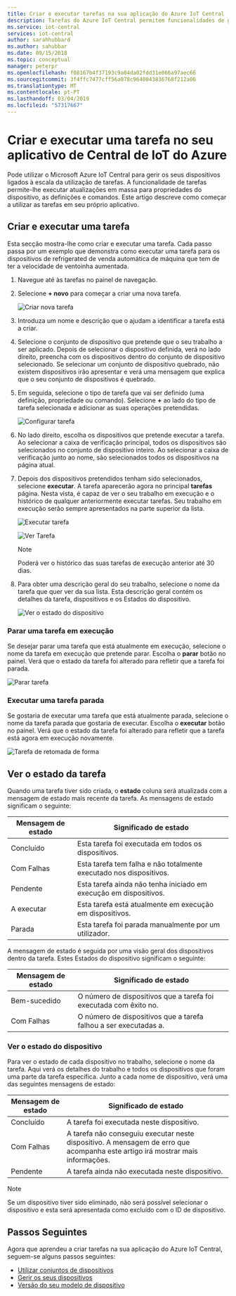 ```yaml
---
title: Criar e executar tarefas na sua aplicação do Azure IoT Central | Documentos da Microsoft
description: Tarefas do Azure IoT Central permitem funcionalidades de gestão de dispositivos em massa, como atualizar uma propriedade do dispositivo, definição ou executar um comando.
ms.service: iot-central
services: iot-central
author: sarahhubbard
ms.author: sahubbar
ms.date: 09/15/2018
ms.topic: conceptual
manager: peterpr
ms.openlocfilehash: f08167b4f37193c9a04da02fdd31e066a97aec66
ms.sourcegitcommit: 3f4ffc7477cff56a078c9640043836768f212a06
ms.translationtype: MT
ms.contentlocale: pt-PT
ms.lasthandoff: 03/04/2019
ms.locfileid: "57317667"
---
```

# <a name="create-and-run-a-job-in-your-azure-iot-central-application"></a>Criar e executar uma tarefa no seu aplicativo de Central de IoT do Azure

Pode utilizar o Microsoft Azure IoT Central para gerir os seus dispositivos ligados à escala da utilização de tarefas. A funcionalidade de tarefas permite-lhe executar atualizações em massa para propriedades do dispositivo, as definições e comandos. Este artigo descreve como começar a utilizar as tarefas em seu próprio aplicativo.

## <a name="create-and-run-a-job"></a>Criar e executar uma tarefa

Esta secção mostra-lhe como criar e executar uma tarefa. Cada passo passa por um exemplo que demonstra como executar uma tarefa para os dispositivos de refrigerated de venda automática de máquina que tem de ter a velocidade de ventoinha aumentada.

1. Navegue até às tarefas no painel de navegação.

1. Selecione **+ novo** para começar a criar uma nova tarefa.

    ![Criar nova tarefa](./media/howto-run-a-job/createnewjob.png)

1. Introduza um nome e descrição que o ajudam a identificar a tarefa está a criar.

1. Selecione o conjunto de dispositivo que pretende que o seu trabalho a ser aplicado. Depois de selecionar o dispositivo definida, verá no lado direito, preencha com os dispositivos dentro do conjunto de dispositivo selecionado. Se selecionar um conjunto de dispositivo quebrado, não existem dispositivos irão apresentar e verá uma mensagem que explica que o seu conjunto de dispositivos é quebrado.

1. Em seguida, selecione o tipo de tarefa que vai ser definido (uma definição, propriedade ou comando). Selecione **+** ao lado do tipo de tarefa selecionada e adicionar as suas operações pretendidas.

    ![Configurar tarefa](./media/howto-run-a-job/configurejob.png)

1. No lado direito, escolha os dispositivos que pretende executar a tarefa. Ao selecionar a caixa de verificação principal, todos os dispositivos são selecionados no conjunto de dispositivo inteiro. Ao selecionar a caixa de verificação junto ao nome, são selecionados todos os dispositivos na página atual.

1. Depois dos dispositivos pretendidos tenham sido selecionados, selecione **executar**. A tarefa aparecerão agora no principal **tarefas** página. Nesta vista, é capaz de ver o seu trabalho em execução e o histórico de qualquer anteriormente executar tarefas. Seu trabalho em execução serão sempre apresentados na parte superior da lista.

    ![Executar tarefa](./media/howto-run-a-job/runjob.png)

    ![Ver Tarefa](./media/howto-run-a-job/viewjob.png)

    > [!NOTE]
    > Poderá ver o histórico das suas tarefas de execução anterior até 30 dias.

1. Para obter uma descrição geral do seu trabalho, selecione o nome da tarefa que quer ver da sua lista. Esta descrição geral contém os detalhes da tarefa, dispositivos e os Estados do dispositivo.

    ![Ver o estado do dispositivo](./media/howto-run-a-job/viewdevicestatus.png)

### <a name="stop-a-running-job"></a>Parar uma tarefa em execução

Se desejar parar uma tarefa que está atualmente em execução, selecione o nome da tarefa em execução que pretende parar. Escolha o **parar** botão no painel. Verá que o estado da tarefa foi alterado para refletir que a tarefa foi parada.

   ![Parar tarefa](./media/howto-run-a-job/stopjob.png)

### <a name="run-a-stopped-job"></a>Executar uma tarefa parada

Se gostaria de executar uma tarefa que está atualmente parada, selecione o nome da tarefa parada que gostaria de executar. Escolha o **executar** botão no painel. Verá que o estado da tarefa foi alterado para refletir que a tarefa está agora em execução novamente.

   ![Tarefa de retomada de forma](./media/howto-run-a-job/resumejob.png)

## <a name="view-the-job-status"></a>Ver o estado da tarefa

Quando uma tarefa tiver sido criada, o **estado** coluna será atualizada com a mensagem de estado mais recente da tarefa. As mensagens de estado significam o seguinte:

| Mensagem de estado       | Significado de estado                                          |
| -------------------- | ------------------------------------------------------- |
| Concluído            | Esta tarefa foi executada em todos os dispositivos.              |
| Com Falhas               | Esta tarefa tem falha e não totalmente executado nos dispositivos.  |
| Pendente              | Esta tarefa ainda não tenha iniciado em execução em dispositivos.        |
| A executar              | Esta tarefa está atualmente em execução em dispositivos.             |
| Parada              | Esta tarefa foi parada manualmente por um utilizador.           |

A mensagem de estado é seguida por uma visão geral dos dispositivos dentro da tarefa. Estes Estados do dispositivo significam o seguinte:

| Mensagem de estado       | Significado de estado                                                     |
| -------------------- | ------------------------------------------------------------------ |
| Bem-sucedido            | O número de dispositivos que a tarefa foi executada com êxito no.  |
| Com Falhas               | O número de dispositivos que a tarefa falhou a ser executadas a.      |

### <a name="view-the-device-status"></a>Ver o estado do dispositivo

Para ver o estado de cada dispositivo no trabalho, selecione o nome da tarefa. Aqui verá os detalhes do trabalho e todos os dispositivos que foram uma parte da tarefa específica. Junto a cada nome de dispositivo, verá uma das seguintes mensagens de estado:

| Mensagem de estado       | Significado de estado                                                                |
| -------------------- | ----------------------------------------------------------------------------- |
| Concluído            | A tarefa foi executada neste dispositivo.                                     |
| Com Falhas               | A tarefa não conseguiu executar neste dispositivo. A mensagem de erro que acompanha este artigo irá mostrar mais informações.  |
| Pendente              | A tarefa ainda não executada neste dispositivo.                                  |

> [!NOTE]
> Se um dispositivo tiver sido eliminado, não será possível selecionar o dispositivo e esta será apresentada como excluído com o ID de dispositivo.

## <a name="next-steps"></a>Passos Seguintes

Agora que aprendeu a criar tarefas na sua aplicação do Azure IoT Central, seguem-se alguns passos seguintes:

- [Utilizar conjuntos de dispositivos](howto-use-device-sets.md)
- [Gerir os seus dispositivos](howto-manage-devices.md)
- [Versão do seu modelo de dispositivo](howto-version-devicetemplate.md)
